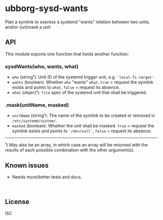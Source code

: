 ﻿
<!--#echo json="package.json" key="name" underline="=" -->
ubborg-sysd-wants
=================
<!--/#echo -->

<!--#echo json="package.json" key="description" -->
Plan a symlink to express a systemd &quot;wants&quot; relation between two
units, and/or (un)mask a unit.
<!--/#echo -->



API
---

This module exports one function that holds another function:

### sysdWants(who, wants, what)

* `who` (string¹): Unit ID of the systemd trigger unit,
  e.g. `'local-fs.target'`.
* `wants` (boolean): Whether `who` "wants" `what`.
  `true` = request the symlink exists and points to `what`,
  `false` = request its absence.
* `what` (object¹): `file` spec of the systemd unit that shall be triggered.



### .mask(unitName, masked)

* `unitName` (string¹): The name of the symlink to be created or removed in
  `/etc/systemd/system/`.
* `masked` (boolean): Whether the unit shall be masked.
  `true` = request the symlink exists and points to `'/dev/null'`,
  `false` = request its absence.



<!--#toc stop="scan" -->

-----

¹)  May also be an array, in which case an array will be returned with the
    results of each possible combination with the other argument(s).




Known issues
------------

* Needs more/better tests and docs.




&nbsp;


License
-------
<!--#echo json="package.json" key=".license" -->
ISC
<!--/#echo -->
